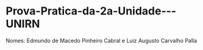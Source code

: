 # Prova-Pratica-da-2a-Unidade---UNIRN

Nomes: Edmundo de Macedo Pinheiro Cabral e Luiz Augusto Carvalho Palla